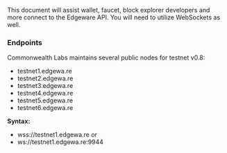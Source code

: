 This document will assist wallet, faucet, block explorer developers and more connect to the Edgeware API. You will need to utilize WebSockets as well.

### Endpoints
Commonwealth Labs maintains several public nodes for testnet v0.8:
* testnet1.edgewa.re
* testnet2.edgewa.re
* testnet3.edgewa.re
* testnet4.edgewa.re
* testnet5.edgewa.re
* testnet6.edgewa.re

**Syntax:**
* wss://testnet1.edgewa.re
 or
* ws://testnet1.edgewa.re:9944

